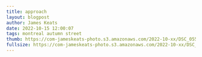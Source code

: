 ```yaml
---
title: approach
layout: blogpost
author: James Keats
date: 2022-10-15 12:00:07
tags: montreal autumn street
thumb: https://com-jameskeats-photo.s3.amazonaws.com/2022-10-xx/DSC_0557_thumb.jpg
fullsize: https://com-jameskeats-photo.s3.amazonaws.com/2022-10-xx/DSC_0557.jpg
---
```

